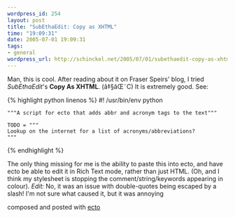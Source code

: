 ```yaml
--- 
wordpress_id: 254
layout: post
title: "SubEthaEdit: Copy as XHTML"
time: "19:09:31"
date: 2005-07-01 19:09:31
tags: 
- general
wordpress_url: http://schinckel.net/2005/07/01/subethaedit-copy-as-xhtml/
---
```

Man, this is cool. After reading about it on Fraser Speirs' blog, I tried _SubEthaEdit_'s **Copy As XHTML**. (â‡§âŒ˜C) It is extremely good. See: 
    
{% highlight python linenos %}
    #! /usr/bin/env python
        
    """A script for ecto that adds abbr and acronym tags to the text"""
        
    TODO = """
    Lookup on the internet for a list of acronyms/abbreviations?
    """
{% endhighlight %}
    

The only thing missing for me is the ability to paste this into ecto, and have ecto be able to edit it in Rich Text mode, rather than just HTML. (Oh, and I think my stylesheet is stopping the comment/string/keywords appearing in colour). *Edit:* No, it was an issue with double-quotes being escaped by a slash! I'm not sure what caused it, but it was annoying

composed and posted with [ecto][1]

   [1]: http://ecto.kung-foo.tv


